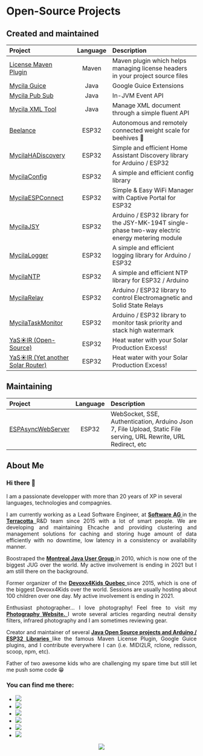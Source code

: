 # Open-Source Projects

## Created and maintained

| **Project**                                                        | **Language** | **Description**                                                                                  |
| :----------------------------------------------------------------- | :----------: | :----------------------------------------------------------------------------------------------- |
| [License Maven Plugin](https://oss.carbou.me/license-maven-plugin) |    Maven     | Maven plugin which helps managing license headers in your project source files                   |
| [Mycila Guice](https://oss.carbou.me/guice)                        |     Java     | Google Guice Extensions                                                                          |
| [Mycila Pub Sub](https://oss.carbou.me/pubsub)                     |     Java     | In-JVM Event API                                                                                 |
| [Mycila XML Tool](https://oss.carbou.me/xmltool)                   |     Java     | Manage XML document through a simple fluent API                                                  |
| [Beelance](https://oss.carbou.me/Beelance)                         |    ESP32     | Autonomous and remotely connected weight scale for beehives 🐝                                   |
| [MycilaHADiscovery](https://oss.carbou.me/MycilaHADiscovery)       |    ESP32     | Simple and efficient Home Assistant Discovery library for Arduino / ESP32                        |
| [MycilaConfig](https://oss.carbou.me/MycilaConfig)                 |    ESP32     | A simple and efficient config library                                                            |
| [MycilaESPConnect](https://oss.carbou.me/MycilaESPConnect)         |    ESP32     | Simple & Easy WiFi Manager with Captive Portal for ESP32                                         |
| [MycilaJSY](https://oss.carbou.me/MycilaJSY)                       |    ESP32     | Arduino / ESP32 library for the JSY-MK-194T single-phase two-way electric energy metering module |
| [MycilaLogger](https://oss.carbou.me/MycilaLogger)                 |    ESP32     | A simple and efficient logging library for Arduino / ESP32                                       |
| [MycilaNTP](https://oss.carbou.me/MycilaNTP)                       |    ESP32     | A simple and efficient NTP library for ESP32 / Arduino                                           |
| [MycilaRelay](https://oss.carbou.me/MycilaRelay)                   |    ESP32     | Arduino / ESP32 library to control Electromagnetic and Solid State Relays                        |
| [MycilaTaskMonitor](https://oss.carbou.me/MycilaTaskMonitor)       |    ESP32     | Arduino / ESP32 library to monitor task priority and stack high watermark                        |
| [YaS☀️lR (Open-Source)](https://oss.carbou.me/YaSolR-OSS)          |    ESP32     | Heat water with your Solar Production Excess!                                                    |
| [YaS☀️lR (Yet another Solar Router)](https://yasolr.carbou.me)     |    ESP32     | Heat water with your Solar Production Excess!                                                    |

## Maintaining

| **Project**                                                  | **Language** | **Description**                                                                                                  |
| :----------------------------------------------------------- | :----------: | :--------------------------------------------------------------------------------------------------------------- |
| [ESPAsyncWebServer](https://oss.carbou.me/ESPAsyncWebServer) |    ESP32     | WebSocket, SSE, Authentication, Arduino Json 7, File Upload, Static File serving, URL Rewrite, URL Redirect, etc |

## About Me

<h3 align="justify">
	Hi there&nbsp;👋
</h3>

I am a passionate developper with more than 20 years of XP in several languages, technologies and compagnies.

<p align="justify">
	I am currently working as a Lead Software Engineer, at
	<strong>
		<a href="https://github.com/SoftwareAG">
			Software AG
		</a>
	</strong>
	in the
	<strong>
		<a href="https://github.com/Terracotta-OSS">
			Terracotta
		</a>
	</strong>
	R&amp;D team since 2015 with a lot of smart people. We are developing and maintaining Ehcache and providing clustering and
	management solutions for caching and storing huge amount of data efficiently with no downtime, low latency in a
	consistency or availability manner.
</p>

<p align="justify">
	Boostraped the
	<strong>
		<a href="https://www.montreal-jug.org/">
			Montreal Java User Group
		</a>
	</strong>
	in 2010, which is now one of the biggest JUG over the world. My active involvement is ending in 2021 but I am still
	there on the background.
</p>

<p align="justify">
	Former organizer of the
	<strong>
		<a href="http://www.devoxx4kids.org/quebec/">
			Devoxx4Kids Quebec
		</a>
	</strong>
	since 2015, which is one of the biggest Devoxx4Kids over the world. Sessions are usually hosting about 100 children
	over one day. My active involvement is ending in 2021.
</p>

<p align="justify">
	Enthusiast photographer... I love photography! Feel free to visit my
	<strong>
		<a href="https://www.mathieu.photography/">
			Photography Website.
		</a>
	</strong>
	I wrote several articles regarding neutral density filters, infrared photography and I am sometimes reviewing gear.
</p>

<p align="justify">
	Creator and maintainer of several
	<strong>
		<a href="https://oss.carbou.me/">
			Java Open Source projects and Arduino / ESP32 Libraries
		</a>
	</strong>
	like the famous Maven License Plugin, Google Guice plugins, and I contribute everywhere I can (i.e. MIDI2LR, rclone,
	redisson, scoop, npm, etc).
</p>

<p align="justify">
	Father of two awesome kids who are challenging my spare time but still let me push some code&nbsp;😁
</p>

<h3 align="justify">
	You can find me there:
</h3>
<ul align="justify">
	<li>
		<a href="https://github.com/mathieucarbou/" target="_blank">
			<img
				src="https://img.shields.io/badge/github-mathieucarbou-211F1F?logo=github&amp;logoColor=white&amp;style=flat-square" />
		</a>
	</li>
	<li>
		<a href="https://oss.carbou.me" target="_blank">
			<img src="https://img.shields.io/badge/github-oss-211F1F?logo=github&amp;logoColor=white&amp;style=flat-square" />
		</a>
	</li>
	<li>
		<a href="https://www.linkedin.com/in/mathieucarbou/" target="_blank">
			<img src="https://img.shields.io/badge/linkedin-mathieucarbou-0072B1?logo=linkedin&amp;style=flat-square" />
		</a>
	</li>
	<li>
		<a href="https://mathieu.carbou.me/" target="_blank">
			<img
				src="https://img.shields.io/badge/tumblr-mathieu.carbou.me-314d69?logo=tumblr&amp;logoColor=white&amp;style=flat-square" />
		</a>
	</li>
	<li>
		<a href="https://www.mathieu.photography/" target="_blank">
			<img
				src="https://img.shields.io/badge/website-mathieu.photography-1BC?logo=react&amp;logoColor=white&amp;style=flat-square" />
		</a>
	</li>
	<li>
		<a href="https://www.flickr.com/photos/mathieucarbou/" target="_blank">
			<img src="https://img.shields.io/badge/flickr-mathieucarbou-ff69b4?logo=flickr&amp;style=flat-square" />
		</a>
	</li>
</ul>

<p align="center">
	<a href="https://github.com/mathieucarbou/">
		<img
			src="https://github-readme-stats.vercel.app/api?username=mathieucarbou&amp;show_icons=true&amp;theme=dark#gh-dark-mode-only&amp;count_private=true&amp;include_all_commits=true" />
	</a>
</p>
